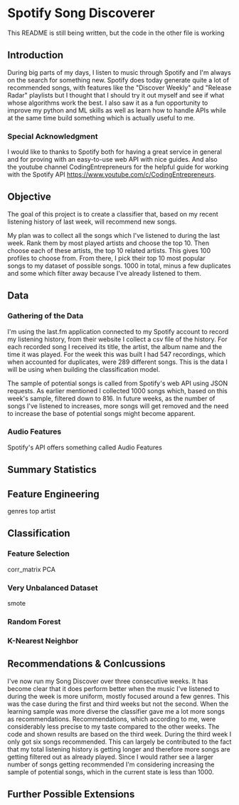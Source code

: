 # Spotify Song Discoverer

This README is still being written, but the code in the other file is working

## Introduction
During big parts of my days, I listen to music through Spotify and I'm always on the search for something new. Spotify does today generate quite a lot of recommended songs, with features like the "Discover Weekly" and "Release Radar" playlists but I thought that I should try it out myself and see if what whose algorithms work the best. I also saw it as a fun opportunity to improve my python and ML skills as well as learn how to handle APIs while at the same time build something which is actually useful to me. 

### Special Acknowledgment
I would like to thanks to Spotify both for having a great service in general and for proving with an easy-to-use web API with nice guides. And also the youtube channel CodingEntrepreneurs for the helpful guide for working with the Spotify API https://www.youtube.com/c/CodingEntrepreneurs.

## Objective
The goal of this project is to create a classifier that, based on my recent listening history of last week, will recommend new songs. 

My plan was to collect all the songs which I've listened to during the last week. Rank them by most played artists and choose the top 10. Then choose each of these artists, the top 10 related artists. This gives 100 profiles to choose from. From there, I pick their top 10 most popular songs to my dataset of possible songs. 1000 in total, minus a few duplicates and some which filter away because I've already listened to them.

## Data
### Gathering of the Data
I'm using the last.fm application connected to my Spotify account to record my listening history, from their website I collect a csv file of the history. For each recorded song I received its title, the artist, the album name and the time it was played. For the week this was built I had 547 recordings, which when accounted for duplicates, were 289 different songs. This is the data I will be using when building the classification model.

The sample of potential songs is called from Spotify's web API using JSON requests. As earlier mentioned I collected 1000 songs which, based on this week's sample, filtered down to 816. In future weeks, as the number of songs I've listened to increases, more songs will get removed and the need to increase the base of potential songs might become apparent.

### Audio Features
Spotify's API offers something called Audio Features

## Summary Statistics




## Feature Engineering

genres
top artist

## Classification
### Feature Selection
corr_matrix
PCA
### Very Unbalanced Dataset
smote
### Random Forest
### K-Nearest Neighbor

## Recommendations & Conlcussions

I've now run my Song Discover over three consecutive weeks. It has become clear that it does perform better when the music I've listened to during the week is more uniform, mostly focused around a few genres. This was the case during the first and third weeks but not the second. When the learning sample was more diverse the classifier gave me a lot more songs as recommendations. Recommendations, which according to me, were considerably less precise to my taste compared to the other weeks. The code and shown results are based on the third week.
During the third week I only got six songs recommended. This can largely be contributed to the fact that my total listening history is getting longer and therefore more songs are getting filtered out as already played. Since I would rather see a larger number of songs getting recommended I'm considering increasing the sample of potential songs, which in the current state is less than 1000.

## Further Possible Extensions
